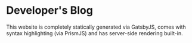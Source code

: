 # Developer's Blog

This website is completely statically generated via GatsbyJS, comes with syntax highlighting (via PrismJS) and has server-side rendering built-in.


